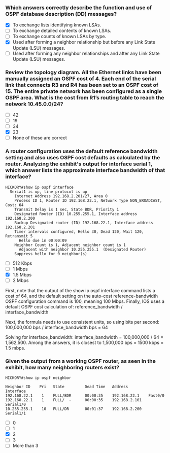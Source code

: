 ### Which answers correctly describe the function and use of OSPF database description (DD) messages?
- [x] To exchange lists identifying known LSAs.
- [ ] To exchange detailed contents of known LSAs.
- [ ] To exchange counts of known LSAs by type.
- [x] Used after forming a neighbor relationship but before any Link State Update (LSU) messages.
- [ ] Used after forming any neighbor relationships and after any Link State Update (LSU) messages.

### Review the topology diagram. All the Ethernet links have been manually assigned an OSPF cost of 4.  Each end of the serial link that connects R3 and R4 has been set to an OSPF cost of 15. The entire private network has been configured as a single OSPF area.  What is the cost from R1’s routing table to reach the network 10.45.0.0/24?

- [ ] 42
- [ ] 19
- [ ] 34
- [x] 23
- [ ] None of these are correct

### A router configuration uses the default reference bandwidth setting and also uses OSPF cost defaults as calculated by the router. Analyzing the exhibit's output for interface serial 1, which answer lists the approximate interface bandwidth of that interface?
```
HICKORY#show ip ospf interface
  Serial1 is up, line protocol is up
    Internet Address 192.168.2.201/27, Area 0
    Process ID 1, Router ID 192.168.22.1, Network Type NON_BROADCAST, Cost: 64
    Transmit Delay is 1 sec, State BDR, Priority 1
    Designated Router (ID) 10.255.255.1, Interface address 192.168.2.200
    Backup Designated router (ID) 192.168.22.1, Interface address 192.168.2.201
    Timer intervals configured, Hello 30, Dead 120, Wait 120, Retransmit 5
      Hello due in 00:00:09
    Neighbor Count is 1, Adjacent neighbor count is 1
      Adjacent with neighbor 10.255.255.1  (Designated Router)
    Suppress hello for 0 neighbor(s)
```

- [ ] 512 Kbps
- [ ] 1 Mbps
- [x] 1.5 Mbps
- [ ] 2 Mbps

First, note that the output of the show ip ospf interface command lists a cost of 64, and the default setting on the auto-cost reference-bandwidth OSPF configuration command is 100, meaning 100 Mbps. Finally, IOS uses a default OSPF cost calculation of:
reference_bandwidth / interface_bandwidth

Next, the formula needs to use consistent units, so using bits per second:
100,000,000 bps / interface_bandwidth bps = 64

Solving for interface_bandwidth:
interface_bandwidth = 100,000,000 / 64 = 1,562,500. Among the answers, it is closest to 1,500,000 bps = 1500 kbps = 1.5 mbps.

### Given the output from a working OSPF router, as seen in the exhibit, how many neighboring routers exist?
```
HICKORY#show ip ospf neighbor

Neighbor ID    Pri   State         Dead Time   Address         Interface
192.168.22.1    1    FULL/BDR      00:00:35    192.168.22.1    Fast0/0
192.168.22.1    1    FULL/  -      00:00:35    192.168.2.101   Serial1/0
10.255.255.1    10   FULL/DR       00:01:37    192.168.2.200   Serial1/1
```

- [ ] 0
- [ ] 1
- [x] 2
- [ ] 3
- [ ] More than 3
